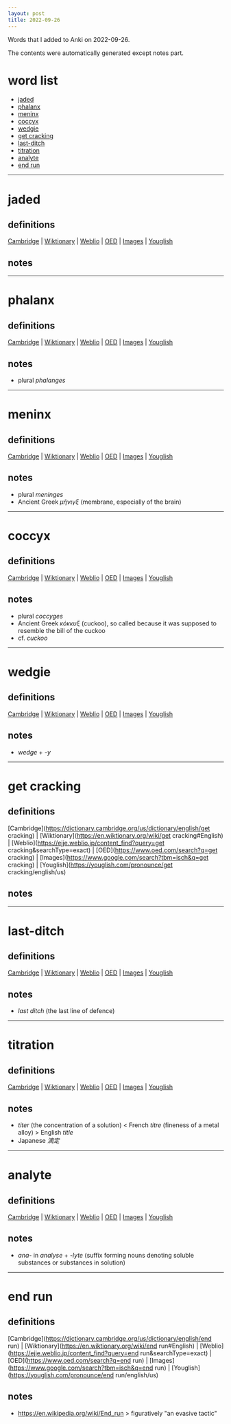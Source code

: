 ```yaml
---
layout: post
title: 2022-09-26
---
```


Words that I added to Anki on 2022-09-26.

The contents were automatically generated except notes part.
# word list
- [jaded](#jaded)
- [phalanx](#phalanx)
- [meninx](#meninx)
- [coccyx](#coccyx)
- [wedgie](#wedgie)
- [get cracking](#get-cracking)
- [last-ditch](#last-ditch)
- [titration](#titration)
- [analyte](#analyte)
- [end run](#end-run)

---

# jaded
## definitions
[Cambridge](https://dictionary.cambridge.org/us/dictionary/english/jaded)
|
[Wiktionary](https://en.wiktionary.org/wiki/jaded#English)
|
[Weblio](https://ejje.weblio.jp/content_find?query=jaded&searchType=exact)
|
[OED](https://www.oed.com/search?q=jaded)
|
[Images](https://www.google.com/search?tbm=isch&q=jaded)
|
[Youglish](https://youglish.com/pronounce/jaded/english/us)

## notes

---

# phalanx
## definitions
[Cambridge](https://dictionary.cambridge.org/us/dictionary/english/phalanx)
|
[Wiktionary](https://en.wiktionary.org/wiki/phalanx#English)
|
[Weblio](https://ejje.weblio.jp/content_find?query=phalanx&searchType=exact)
|
[OED](https://www.oed.com/search?q=phalanx)
|
[Images](https://www.google.com/search?tbm=isch&q=phalanx)
|
[Youglish](https://youglish.com/pronounce/phalanx/english/us)

## notes
- plural *phalanges*

---

# meninx
## definitions
[Cambridge](https://dictionary.cambridge.org/us/dictionary/english/meninx)
|
[Wiktionary](https://en.wiktionary.org/wiki/meninx#English)
|
[Weblio](https://ejje.weblio.jp/content_find?query=meninx&searchType=exact)
|
[OED](https://www.oed.com/search?q=meninx)
|
[Images](https://www.google.com/search?tbm=isch&q=meninx)
|
[Youglish](https://youglish.com/pronounce/meninx/english/us)

## notes
- plural *meninges*
- Ancient Greek *μῆνιγξ* (membrane, especially of the brain)

---

# coccyx
## definitions
[Cambridge](https://dictionary.cambridge.org/us/dictionary/english/coccyx)
|
[Wiktionary](https://en.wiktionary.org/wiki/coccyx#English)
|
[Weblio](https://ejje.weblio.jp/content_find?query=coccyx&searchType=exact)
|
[OED](https://www.oed.com/search?q=coccyx)
|
[Images](https://www.google.com/search?tbm=isch&q=coccyx)
|
[Youglish](https://youglish.com/pronounce/coccyx/english/us)

## notes
- plural *coccyges*
- Ancient Greek *κόκκυξ* (cuckoo), so called because it was supposed to resemble the bill of the cuckoo
- cf. *cuckoo*

---

# wedgie
## definitions
[Cambridge](https://dictionary.cambridge.org/us/dictionary/english/wedgie)
|
[Wiktionary](https://en.wiktionary.org/wiki/wedgie#English)
|
[Weblio](https://ejje.weblio.jp/content_find?query=wedgie&searchType=exact)
|
[OED](https://www.oed.com/search?q=wedgie)
|
[Images](https://www.google.com/search?tbm=isch&q=wedgie)
|
[Youglish](https://youglish.com/pronounce/wedgie/english/us)

## notes
- *wedge* + *-y*

---

# get cracking
## definitions
[Cambridge](https://dictionary.cambridge.org/us/dictionary/english/get cracking)
|
[Wiktionary](https://en.wiktionary.org/wiki/get cracking#English)
|
[Weblio](https://ejje.weblio.jp/content_find?query=get cracking&searchType=exact)
|
[OED](https://www.oed.com/search?q=get cracking)
|
[Images](https://www.google.com/search?tbm=isch&q=get cracking)
|
[Youglish](https://youglish.com/pronounce/get cracking/english/us)

## notes

---

# last-ditch
## definitions
[Cambridge](https://dictionary.cambridge.org/us/dictionary/english/last-ditch)
|
[Wiktionary](https://en.wiktionary.org/wiki/last-ditch#English)
|
[Weblio](https://ejje.weblio.jp/content_find?query=last-ditch&searchType=exact)
|
[OED](https://www.oed.com/search?q=last-ditch)
|
[Images](https://www.google.com/search?tbm=isch&q=last-ditch)
|
[Youglish](https://youglish.com/pronounce/last-ditch/english/us)

## notes
- *last ditch* (the last line of defence)

---

# titration
## definitions
[Cambridge](https://dictionary.cambridge.org/us/dictionary/english/titration)
|
[Wiktionary](https://en.wiktionary.org/wiki/titration#English)
|
[Weblio](https://ejje.weblio.jp/content_find?query=titration&searchType=exact)
|
[OED](https://www.oed.com/search?q=titration)
|
[Images](https://www.google.com/search?tbm=isch&q=titration)
|
[Youglish](https://youglish.com/pronounce/titration/english/us)

## notes
- *titer* (the concentration of a solution) &lt; French *titre* (fineness of a metal alloy) &gt; English *title*
- Japanese *滴定*

---

# analyte
## definitions
[Cambridge](https://dictionary.cambridge.org/us/dictionary/english/analyte)
|
[Wiktionary](https://en.wiktionary.org/wiki/analyte#English)
|
[Weblio](https://ejje.weblio.jp/content_find?query=analyte&searchType=exact)
|
[OED](https://www.oed.com/search?q=analyte)
|
[Images](https://www.google.com/search?tbm=isch&q=analyte)
|
[Youglish](https://youglish.com/pronounce/analyte/english/us)

## notes
- *ana-* in *analyse* + *-lyte* (suffix forming nouns denoting soluble substances or substances in solution)

---

# end run
## definitions
[Cambridge](https://dictionary.cambridge.org/us/dictionary/english/end run)
|
[Wiktionary](https://en.wiktionary.org/wiki/end run#English)
|
[Weblio](https://ejje.weblio.jp/content_find?query=end run&searchType=exact)
|
[OED](https://www.oed.com/search?q=end run)
|
[Images](https://www.google.com/search?tbm=isch&q=end run)
|
[Youglish](https://youglish.com/pronounce/end run/english/us)

## notes
- <https://en.wikipedia.org/wiki/End_run> &gt; figuratively "an evasive tactic"

